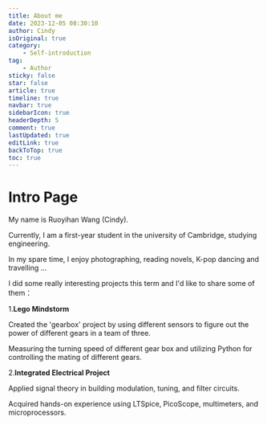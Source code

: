 ```yaml
---
title: About me
date: 2023-12-05 08:30:10
author: Cindy
isOriginal: true
category: 
    - Self-introduction
tag:
    - Author
sticky: false
star: false
article: true
timeline: true
navbar: true
sidebarIcon: true
headerDepth: 5
comment: true
lastUpdated: true
editLink: true
backToTop: true
toc: true
---
```


# Intro Page

My name is Ruoyihan Wang (Cindy).

Currently, I am a first-year student in the university of Cambridge, studying engineering.

In my spare time, I enjoy photographing, reading novels, K-pop dancing and travelling ...

I did some really interesting projects this term and I'd like to share some of them：

1.**Lego Mindstorm**

Created the 'gearbox' project by using different sensors to figure out the power of different gears in a team of three.

Measuring the turning speed of different gear box and utilizing Python for controlling the mating of different gears.

2.**Integrated Electrical Project**

Applied signal theory in building modulation, tuning, and filter circuits.

Acquired hands-on experience using LTSpice, PicoScope, multimeters, and microprocessors.

